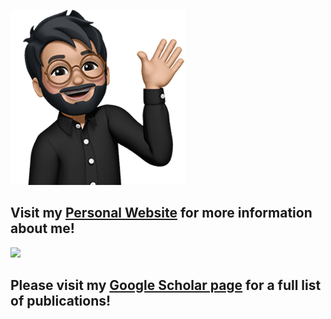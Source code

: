 
<!--
**EmaadKhwaja/EmaadKhwaja** is a ✨ _special_ ✨ repository because its `README.md` (this file) appears on your GitHub profile.

Here are some ideas to get you started:

- 🔭 I’m currently working on ...
- 🌱 I’m currently learning ...
- 👯 I’m looking to collaborate on ...
- 🤔 I’m looking for help with ...
- 💬 Ask me about ...
- 📫 How to reach me: ...
- 😄 Pronouns: ...
- ⚡ Fun fact: ...
-->

![](memoji.png)

## Visit my [Personal Website](http://emaad.org) for more information about me!

![](Github.gif)

## Please visit my [Google Scholar page](https://scholar.google.com/citations?user=YpzxekoAAAAJ&hl=en) for a full list of publications!
